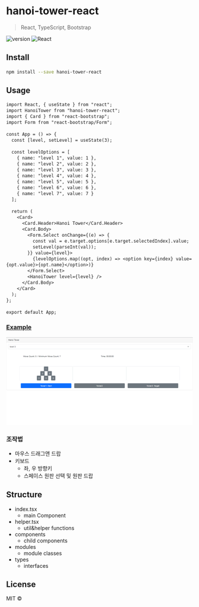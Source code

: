 # hanoi-tower-react

> React, TypeScript, Bootstrap

![version](https://img.shields.io/badge/version-v1.0.0-blue)
![React](https://img.shields.io/badge/ReactJs-^17.0.0-61DAFB?logo=react)

## Install

```bash
npm install --save hanoi-tower-react
```

## Usage

```tsx
import React, { useState } from "react";
import HanoiTower from "hanoi-tower-react";
import { Card } from "react-bootstrap";
import Form from "react-bootstrap/Form";

const App = () => {
  const [level, setLevel] = useState(3);

  const levelOptions = [
    { name: "level 1", value: 1 },
    { name: "level 2", value: 2 },
    { name: "level 3", value: 3 },
    { name: "level 4", value: 4 },
    { name: "level 5", value: 5 },
    { name: "level 6", value: 6 },
    { name: "level 7", value: 7 }
  ];

  return (
    <Card>
      <Card.Header>Hanoi Tower</Card.Header>
      <Card.Body>
        <Form.Select onChange={(e) => {
          const val = e.target.options[e.target.selectedIndex].value;
          setLevel(parseInt(val));
        }} value={level}>
          {levelOptions.map((opt, index) => <option key={index} value={opt.value}>{opt.name}</option>)}
        </Form.Select>
        <HanoiTower level={level} />
      </Card.Body>
    </Card>
  );
};

export default App;

```

### [Example](./example)

![image](./docs/img.png)

### 조작법

- 마우스 드래그앤 드랍
- 키보드
  - 좌, 우 방향키
  - 스페이스 원판 선택 및 원판 드랍

## Structure

- index.tsx
  - main Component
- helper.tsx
  - util&helper functions
- components
  - child components
- modules
  - module classes
- types
  - interfaces

## License

MIT © [](https://github.com/)
